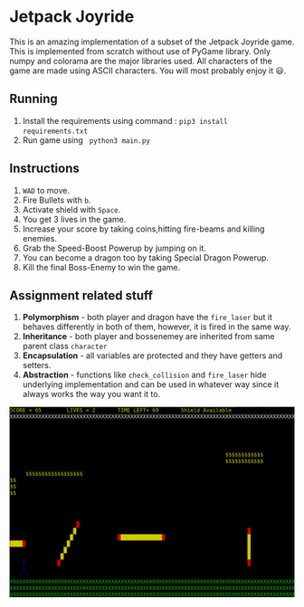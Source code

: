 # Jetpack Joyride

This is an amazing implementation of a subset of the Jetpack Joyride game. This is implemented from scratch without use of PyGame library. Only numpy and colorama are the major libraries used. All characters of the game are made using ASCII characters. You will most probably enjoy it :smiley:.

## Running
1. Install the requirements using command :
 `pip3 install requirements.txt`
2. Run game using
` python3 main.py`

## Instructions

1. `WAD` to move.
2. Fire Bullets with `b`.
3. Activate shield with `Space`.
4. You get 3 lives in the game.
5. Increase your score by taking coins,hitting fire-beams and killing enemies.
2. Grab the Speed-Boost Powerup by jumping on it.
3. You can become a dragon too by taking Special Dragon Powerup.
4. Kill the final Boss-Enemy to win the game.


## Assignment related stuff

1. **Polymorphism** - both player and dragon have the `fire_laser` but it behaves differently in both of them, however, it is fired in the same way.
2. **Inheritance** - both player and bossenemey are inherited from same parent class `character`
3. **Encapsulation** - all variables are protected and they have getters and setters.
4. **Abstraction** - functions like `check_collision` and `fire_laser` hide underlying implementation and can be used in whatever way since it always works the way you want it to.

![img](JetpackJoyride.png)

